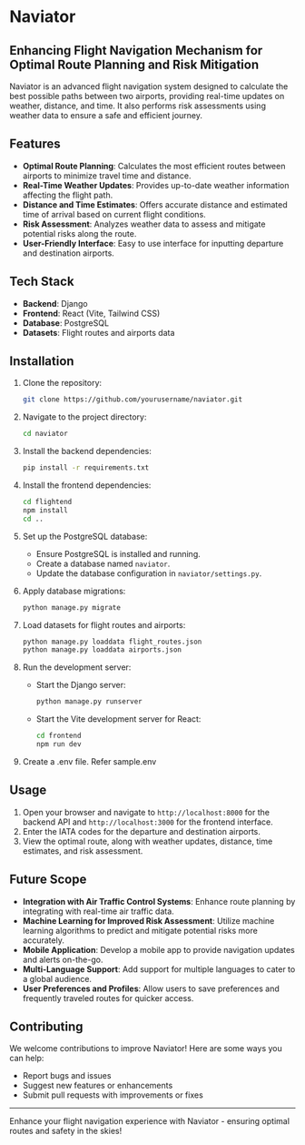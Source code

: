 # Naviator

## Enhancing Flight Navigation Mechanism for Optimal Route Planning and Risk Mitigation

Naviator is an advanced flight navigation system designed to calculate the best possible paths between two airports, providing real-time updates on weather, distance, and time. It also performs risk assessments using weather data to ensure a safe and efficient journey.

## Features

- **Optimal Route Planning**: Calculates the most efficient routes between airports to minimize travel time and distance.
- **Real-Time Weather Updates**: Provides up-to-date weather information affecting the flight path.
- **Distance and Time Estimates**: Offers accurate distance and estimated time of arrival based on current flight conditions.
- **Risk Assessment**: Analyzes weather data to assess and mitigate potential risks along the route.
- **User-Friendly Interface**: Easy to use interface for inputting departure and destination airports.

## Tech Stack

- **Backend**: Django
- **Frontend**: React (Vite, Tailwind CSS)
- **Database**: PostgreSQL
- **Datasets**: Flight routes and airports data

## Installation

1. Clone the repository:
    ```bash
    git clone https://github.com/yourusername/naviator.git
    ```
2. Navigate to the project directory:
    ```bash
    cd naviator
    ```
3. Install the backend dependencies:
    ```bash
    pip install -r requirements.txt
    ```
4. Install the frontend dependencies:
    ```bash
    cd flightend
    npm install
    cd ..
    ```
5. Set up the PostgreSQL database:
    - Ensure PostgreSQL is installed and running.
    - Create a database named `naviator`.
    - Update the database configuration in `naviator/settings.py`.

6. Apply database migrations:
    ```bash
    python manage.py migrate
    ```
7. Load datasets for flight routes and airports:
    ```bash
    python manage.py loaddata flight_routes.json
    python manage.py loaddata airports.json
    ```
8. Run the development server:
    - Start the Django server:
        ```bash
        python manage.py runserver
        ```
    - Start the Vite development server for React:
        ```bash
        cd frontend
        npm run dev
        ```
8. Create a .env file. Refer sample.env

## Usage

1. Open your browser and navigate to `http://localhost:8000` for the backend API and `http://localhost:3000` for the frontend interface.
2. Enter the IATA codes for the departure and destination airports.
3. View the optimal route, along with weather updates, distance, time estimates, and risk assessment.

## Future Scope

- **Integration with Air Traffic Control Systems**: Enhance route planning by integrating with real-time air traffic data.
- **Machine Learning for Improved Risk Assessment**: Utilize machine learning algorithms to predict and mitigate potential risks more accurately.
- **Mobile Application**: Develop a mobile app to provide navigation updates and alerts on-the-go.
- **Multi-Language Support**: Add support for multiple languages to cater to a global audience.
- **User Preferences and Profiles**: Allow users to save preferences and frequently traveled routes for quicker access.

## Contributing

We welcome contributions to improve Naviator! Here are some ways you can help:

- Report bugs and issues
- Suggest new features or enhancements
- Submit pull requests with improvements or fixes

---

Enhance your flight navigation experience with Naviator - ensuring optimal routes and safety in the skies!
